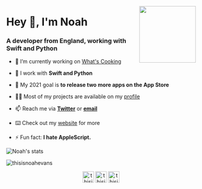<img align="right" height=150 width=150 src="https://cdn.itsnoahevans.co.uk/content/pfps/main-round.pn" /> </p>

<h1 align="left">Hey 👋, I'm Noah</h1>
<h3 align="left">A developer from England, working with Swift and Python</h3>

- 🔭 I’m currently working on [What's Cooking](https://github.com/thisisnoahevans/whatscooking)

- 🌱 I work with **Swift and Python**

- 🔮 My 2021 goal is **to release two more apps on the App Store**

- 👨‍💻 Most of my projects are available on my [profile](https://github.com/ThisIsNoahEvans?tab=repositories)

- 📫 Reach me via **[Twitter](https://twitter.com/thisisnoahevans)** or **[email](mailto:github@itsnoahevans.co.uk)**

- ⌨️  Check out my [website](https://itsnoahevans.co.uk) for more

- ⚡ Fun fact: **I hate AppleScript.**


![Noah's stats](https://github-readme-stats.vercel.app/api?username=thisisnoahevans&count_private=true&show_icons=true&theme=dark)
<p align="left"> <img src="https://komarev.com/ghpvc/?username=thisisnoahevans" alt="thisisnoahevans" /> </p>


<p align="center">
<a href="https://twitter.com/thisisnoahevans" target="blank"><img align="center" src="https://cdn.jsdelivr.net/npm/simple-icons@3.0.1/icons/twitter.svg" alt="thisisnoahevans" height="30" width="30" /></a>
<a href="https://instagram.com/thisisnoahevans" target="blank"><img align="center" src="https://cdn.jsdelivr.net/npm/simple-icons@3.0.1/icons/instagram.svg" alt="thisisnoahevans" height="30" width="30" /></a>
<a href="https://www.youtube.com/c/thisisnoahevans" target="blank"><img align="center" src="https://cdn.jsdelivr.net/npm/simple-icons@3.0.1/icons/youtube.svg" alt="thisisnoahevans" height="30" width="30" /></a>
</p>
